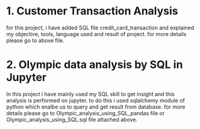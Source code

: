 # 1. Customer Transaction Analysis

for this project, i have added SQL file credit_card_transaction and explained my objective, tools, language used and result of project. for more details please go to above file. 




# 2. Olympic data analysis by SQL in Jupyter

In this project i have mainly used my SQL skill to get insight and this analysis is performed on jupyter. to do this i used sqlalchemy module of python which enalbe us to query and get result from database. 
for more details please go to Olympic_analysis_using_SQL_pandas file or Olympic_analysis_using_SQL.sql file attached above. 

